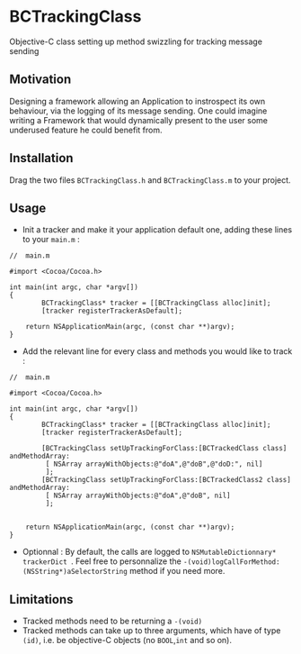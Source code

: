 BCTrackingClass
===============

Objective-C class setting up method swizzling for tracking message sending

Motivation
----------
Designing a framework allowing an Application to instrospect its own behaviour,
 via the logging of its message sending.
One could imagine writing a Framework that would dynamically present to the user 
some underused feature he could benefit from.

Installation
------------
Drag the two files `BCTrackingClass.h` and `BCTrackingClass.m` to your project.


Usage
-----
- Init a tracker and make it your application default one, adding 
these lines to your `main.m` : 

```
//  main.m

#import <Cocoa/Cocoa.h>

int main(int argc, char *argv[])
{
        BCTrackingClass* tracker = [[BCTrackingClass alloc]init];
        [tracker registerTrackerAsDefault];

	return NSApplicationMain(argc, (const char **)argv);
}

```
- Add the relevant line for every class and methods you would like to track :

```
//  main.m

#import <Cocoa/Cocoa.h>

int main(int argc, char *argv[])
{
        BCTrackingClass* tracker = [[BCTrackingClass alloc]init];
        [tracker registerTrackerAsDefault];

        [BCTrackingClass setUpTrackingForClass:[BCTrackedClass class] andMethodArray:
         [ NSArray arrayWithObjects:@"doA",@"doB",@"doD:", nil]
         ];
        [BCTrackingClass setUpTrackingForClass:[BCTrackedClass2 class] andMethodArray:
         [ NSArray arrayWithObjects:@"doA",@"doB", nil]
         ];


	return NSApplicationMain(argc, (const char **)argv);
}
```
- Optionnal : By default, the calls are logged to `NSMutableDictionnary* trackerDict `. 
Feel free to personnalize the `-(void)logCallForMethod:(NSString*)aSelectorString` method if you need more.

Limitations
-----------

- Tracked methods need to be returning a `-(void)` 
- Tracked methods can take up to three arguments, which have of type `(id)`, i.e. be objective-C objects (no `BOOL`,`int` and so on).

